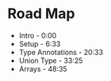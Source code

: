 # Road Map

- Intro - 0:00
- Setup - 6:33
- Type Annotations - 20:33
- Union Type - 33:25
- Arrays - 48:35
